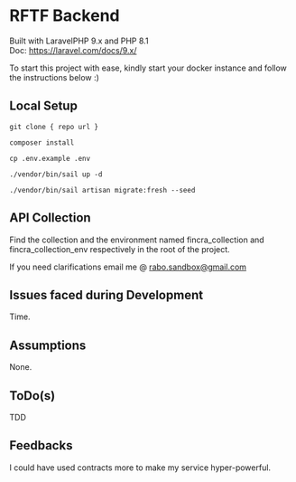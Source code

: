 # RFTF Backend
Built with LaravelPHP 9.x and PHP 8.1<br />
Doc: https://laravel.com/docs/9.x/<br />

To start this project with ease, kindly start your docker instance and follow the instructions below :)

## Local Setup

```
git clone { repo url }

composer install

cp .env.example .env

./vendor/bin/sail up -d

./vendor/bin/sail artisan migrate:fresh --seed

```

## API Collection
Find the collection and the environment named fincra_collection and fincra_collection_env respectively in the root of the project.

If you need clarifications email me @ rabo.sandbox@gmail.com

## Issues faced during Development
Time.
## Assumptions
None.
## ToDo(s)
TDD 
## Feedbacks
I could have used contracts more to make my service hyper-powerful.

